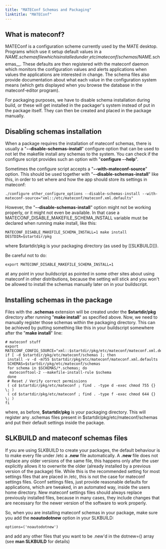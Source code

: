 ```yaml
---
title: "MATEConf Schemas and Packaging"
linktitle: "MATEConf"
---
```


## What is mateconf? 

MATEConf is a configuration scheme currently used by the MATE desktop. Programs
which use it setup default values in a $NAME.schemas file which is installed
under __/etc/mateconf/schemas/$NAME.schemas__. These defaults are then
registered with the mateconf daemon which monitors the configuration values and
alerts applications when values the applications are interested in change. The
schema files also provide documentation about what each value in the
configuration system means (which gets displayed when you browse the database
in the mateconf-editor program).

For packaging purposes, we have to disable schema installation during build, or
these will get installed in the packager's system instead of put in the package
itself. They can then be created and placed in the package manually.

## Disabling schemas installation 


When a package requires the installation of mateconf schemas, there is usually
a "__--disable-schemas-install__" configure option that can be used to not let
the makefile install any schemas to the system. You can check if the configure
script provides such an option with "__configure --help__".

Sometimes the configure script accepts a "__--with-mateconf-source__" option.
This should be used together with "__--disable-schemas-install__" like this, in
order to set where and how the app should store its settings in mateconf:

```
./configure other_configure_options --disable-schemas-install --with-mateconf-source="xml::/etc/mateconf/mateconf.xml.defaults"
```

However, the "__--disable-schemas-install__" option might not be working
properly, or it might not even be available. In that case a
MATECONF_DISABLE_MAKEFILE_SCHEMA_INSTALL variable must be declared when running
make install, like this:

```
MATECONF_DISABLE_MAKEFILE_SCHEMA_INSTALL=1 make install DESTDIR=$startdir/pkg
```

where $startdir/pkg is your packaging directory (as used by [[SLKBUILD]]).

Be careful not to do:


```
export MATECONF_DISABLE_MAKEFILE_SCHEMA_INSTALL=1
```

at any point in your buildscript as pointed in some other sites about using
mateconf in other distributions, because the setting will stick and you won't
be allowed to install the schemas manually later on in your buildscript.

## Installing schemas in the package 

Files with the __.schemas__ extension will be created under the
__$startdir/pkg__ directory after running "__make install__" as specified
above. Now, we need to manually register those schemas within the packaging
directory. This can be achieved by putting something like this in your
buildscript somewhere after the "__make install__" line:

```
# mateconf stuff
export MATECONF_CONFIG_SOURCE="xml::$startdir/pkg/etc/mateconf/mateconf.xml.defaults"
if [ -d $startdir/pkg/etc/mateconf/schemas ]; then
 install -v -d -m755 $startdir/pkg/etc/mateconf/mateconf.xml.defaults
 SCHEMAS=$startdir/pkg/etc/mateconf/schemas
 for schema in $SCHEMAS/*.schemas; do
  mateconftool-2 --makefile-install-rule $schema
 done
 # Reset / Verify correct permissions
 ( cd $startdir/pkg/etc/mateconf ; find . -type d -exec chmod 755 {} \; )
 ( cd $startdir/pkg/etc/mateconf ; find . -type f -exec chmod 644 {} \; )
fi
```

where, as before, __$startdir/pkg__ is your packaging directory. This will
register any .schemas files present in $startdir/pkg/etc/mateconf/schemas and
put their default settings inside the package.

## SLKBUILD and mateconf schemas files 


If you are using SLKBUILD to create your packages, the default behaviour is
to make every file under /etc a __.new__ file automatically. A __.new__ file
does not replace any older versions of the same file, this happens only after
the user explicitly allows it to overwrite the older (already installed by a
previous version of the package) file. While this is the recommended setting
for most settings files that are placed in /etc, this is not the case for
mateconf settings files. Gconf settings files, just provide reasonable defaults
for applications, which are tweaked, in an automated way, inside the users home
directory. New mateconf settings files should always replace previously
installed files, because in many cases, they include changes that are necessary
for the newer version of the software to work properly.

So, when you are installing mateconf schemas in your package, make sure you add
the __noautodotnew__ option in your SLKBUILD:

```
options=('noautodotnew')
```

and add any other files that you want to be .new'd in the dotnew=() array (see
__man SLKBUILD__ for details)


